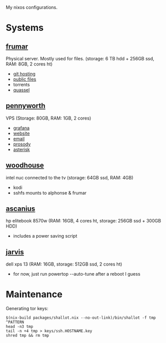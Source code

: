 My nixos configurations.


Systems
=======

[frumar](https://en.wikipedia.org/wiki/Frumar)
--------

Physical server. Mostly used for files. (storage: 6 TB hdd + 256GB ssd, RAM: 8GB, 2 cores ht)

- [git hosting](./modules/gogs.nix)
- [public files](./roles/pub.nix)
- torrents
- [quassel](./roles/quassel.nix)

[pennyworth](https://en.wikipedia.org/wiki/Alfred_Pennyworth)
----------

VPS (Storage: 80GB, RAM: 1GB, 2 cores)

- [grafana](./roles/graphs.nix)
- [website](./roles/website.nix)
- [email](./roles/main.nix)
- [prosody](./roles/xmpp.nix)
- [asterisk](./roles/asterisk.nix)

[woodhouse](https://en.wikipedia.org/wiki/List_of_Archer_characters#Recurring_characters)
-----------

intel nuc connected to the tv (storage: 64GB ssd, RAM: 4GB)

- kodi
- sshfs mounts to alphonse & frumar


[ascanius](https://en.wikipedia.org/wiki/Frumar)
----------

hp elitebook 8570w (RAM: 16GB, 4 cores ht, storage: 256GB ssd + 300GB HDD)

- includes a power saving script

[jarvis](https://en.wikipedia.org/wiki/Edwin_Jarvis)
--------

dell xps 13 (RAM: 16GB, storage: 512GB ssd, 2 cores ht)

- for now, just run powertop --auto-tune after a reboot I guess


Maintenance
===========

Generating tor keys:

```
$(nix-build packages/shallot.nix --no-out-link)/bin/shallot -f tmp ^PATTERN
head -n3 tmp
tail -n +4 tmp > keys/ssh.HOSTNAME.key
shred tmp && rm tmp

```
